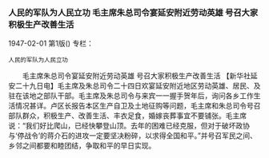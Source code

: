 ### 人民的军队为人民立功  毛主席朱总司令宴延安附近劳动英雄  号召大家积极生产改善生活

1947-02-01
第1版()
专栏：

    人民的军队为人民立功
　　毛主席朱总司令宴延安附近劳动英雄
    号召大家积极生产改善生活
    【新华社延安二十九日电】毛主席及朱总司令二十四日欢宴延安附近地区劳动英雄、居民、及驻在该地之部队干部。毛主席及朱总司令与来宾一一握手贺年后，询问各乡工作生活情况甚详。卢区长报告本区生产自卫及土地征购等问题，毛主席和朱总司令号召部队群众，积极生产、改善生活、丰衣足食，婚嫁丧葬事宜不要铺张。毛主席说：“我们好比爬山，已经快攀登山顶。去年的困难已经克服，但对于破坏政协与‘停战令’的蒋介石的进攻一定要坚决粉碎，以求得全国和平。”并号召军民之间、乡邻之间都要和睦团结，争取和平的早日实现。
